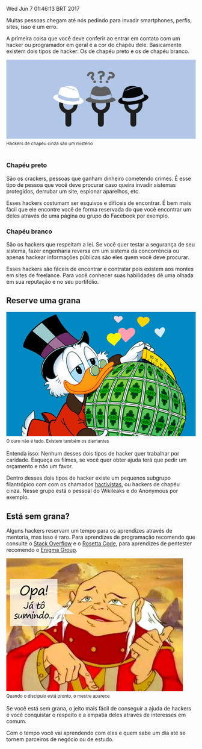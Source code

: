 Wed Jun  7 01:46:13 BRT 2017

Muitas pessoas chegam até nós pedindo para invadir smartphones, perfis, sites, isso é um erro.

A primeira coisa que você deve conferir ao entrar em contato com um hacker ou programador em geral é a cor do chapéu dele. Basicamente existem dois tipos de hacker: Os de chapéu preto e os de chapéu branco.

<div class="text-center">
<img src="/img/hackers.png">
<br>
<small>Hackers de chapéu cinza são um mistério</small>
</div>
<br>

### Chapéu preto 

São os crackers, pessoas que ganham dinheiro cometendo crimes. É esse tipo de pessoa que você deve procurar caso queira invadir sistemas protegidos, derrubar um site, espionar aparelhos, etc.

Esses hackers costumam ser esquivos e difíceis de encontrar. É bem mais fácil que ele encontre você de forma reservada do que você encontrar um deles através de uma página ou grupo do Facebook por exemplo.

### Chapéu branco

São os hackers que respeitam a lei. Se você quer testar a segurança de seu sistema, fazer engenharia reversa em um sistema da concorrência ou apenas hackear informações públicas são eles quem você deve procurar.

Esses hackers são fáceis de encontrar e contratar pois existem aos montes em sites de freelance. Para você conhecer suas habilidades dê uma olhada em sua reputação e no seu portifólio.

## Reserve uma grana
<div class="text-center">
<img src="/img/tio_patinhas.jpg">
<br>
<small>O ouro não é tudo. Existem também os diamantes</small>
</div>
<br>
Entenda isso: Nenhum desses dois tipos de hacker quer trabalhar por caridade. Esqueça os filmes, se você quer obter ajuda terá que pedir um orçamento e não um favor.

Dentro desses dois tipos de hacker existe um pequenos subgrupo filantrópico com com os chamados [hactivistas](https://pt.wikipedia.org/wiki/Hacktivismo), ou hackers de chapéu cinza. Nesse grupo está o pessoal do Wikileaks e do Anonymous por exemplo.

## Está sem grana?

Alguns hackers reservam um tempo para os aprendizes através de mentoria, mas isso é raro. Para aprendizes de programação recomendo que consulte o [Stack Overflow](https://pt.stackoverflow.com/) e o [Rosetta Code](http://rosettacode.org/), para aprendizes de pentester recomendo o [Enigma Group](https://www.enigmagroup.org/). 

<div class="text-center">
<img src="/img/meste_dos_magos.jpg">
<br>
<small>Quando o discipulo está pronto, o mestre aparece</small>
</div>
<br>
Se você está sem grana, o jeito mais fácil de conseguir a ajuda de hackers é você conquistar o respeito e a empatia deles através de interesses em comum. 

Com o tempo você vai aprendendo com eles e quem sabe um dia até se tornem parceiros de negócio ou de estudo.
